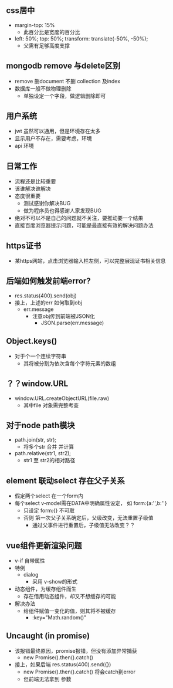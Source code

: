 ## css居中 ##
+ margin-top: 15%
  + 此百分比是宽度的百分比
+ left: 50%; top: 50%; transform: translate(-50%, -50%);
  + 父需有足够高度支撑

## mongodb remove 与delete区别 ##
+ remove 删document 不删 collection 及index
+ 数据库一般不做物理删除
  + 单独设定一个字段，做逻辑删除即可

## 用户系统 ##
+ jwt 虽然可以通用，但是环境存在太多
+ 显示用户不存在，需要考虑，环境
+ api 环境

## 日常工作 ##
+ 流程还是比较重要
+ 该谁解决谁解决
+ 态度很重要
  + 测试感谢你解决BUG
  + 做为程序员也得感谢人家发现BUG
+ 绝对不可以不是自己的问题就不关注，要推动要一个结果
+ 直接百度浏览器提示问题，可能是最直接有效的解决问题办法

## https证书 ##
+ 某https网站，点击浏览器输入栏左侧，可以完整展现证书相关信息

## 后端如何触发前端error? ##
+ res.status(400).send(obj)
+ 接上，上述的err 如何取到obj
  + err.message
    + 注意obj传到前端被JSON化
      + JSON.parse(err.message)

## Object.keys() ##
+ 对于个一个连续字符串
  + 其将被分割为依次含每个字符元素的数组

## ？？window.URL ##
+ window.URL.createObjectURL(file.raw)
  + 其中file 对象需完整考查

## 对于node path模块 ##
+ path.join(str, str);
  + 将多个str 合并 并计算
+ path.relative(str1, str2);
  + str1 至 str2的相对路径

## element 联动select 存在父子关系 ##
+ 假定两个select 在一个form内
+ 每个select v-model需在DATA中明确属性设定， 如 form:{a:'',b:''}
  + 只设定 form:{} 不可取
  + 否则 第一次父子关系确定后，父级改变，无法重置子级值
    + 通过父事件进行重置后，子级值无法改变？？
      

## vue组件更新渲染问题 ##
+ v-if 自带属性
+ 特例
  + dialog
    + 采用 v-show的形式
+ 动态组件，为缓存组件而生
  + 存在借用动态组件，却又不想缓存的可能
+ 解决办法
  + 给组件赋值一变化的值，则其将不被缓存
    + :key="Math.random()"

## Uncaught (in promise) ##
+ 该报错最终原因，promise报错，但没有添加异常捕获
  + new Promise().then().catch()
+ 接上，如果后端 res.status(400).send({})
  + new Promise().then().catch() 将会catch到error
  + 但前端无法拿到 参数